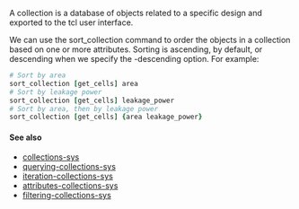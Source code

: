 A collection is a database of objects related to a specific design and exported to the tcl user interface.

We can use the sort_collection command to order the objects in a collection based on one or more attributes. Sorting is ascending, by default, or descending when we specify the -descending option. For example:

```tcl
# Sort by area
sort_collection [get_cells] area
# Sort by leakage power
sort_collection [get_cells] leakage_power
# Sort by area, then by leakage power
sort_collection [get_cells] {area leakage_power}
```


#### See also
- [collections-sys](collections-sys.md)
- [querying-collections-sys](querying-collections-sys.md)
- [iteration-collections-sys](iteration-collections-sys.md)
- [attributes-collections-sys](attributes-collections-sys.md)
- [filtering-collections-sys](filtering-collections-sys.md)